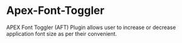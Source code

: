 # Apex-Font-Toggler
APEX Font Toggler (AFT) Plugin allows user to increase or decrease application font size as per their convenient.
